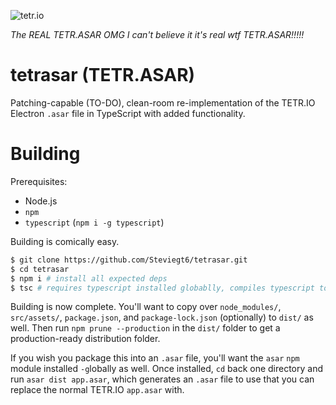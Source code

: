 ![tetr.io](https://kagari.moe/outer_assets/tetrio/logo-desktop.png)

*The REAL TETR.ASAR OMG I can't believe it it's real wtf TETR.ASAR!!!!!*

# tetrasar (TETR.ASAR)

Patching-capable (TO-DO), clean-room re-implementation of the TETR.IO Electron `.asar` file in TypeScript with added functionality.

# Building

Prerequisites:

- Node.js
- `npm`
- `typescript` (`npm i -g typescript`)

Building is comically easy.

```bash
$ git clone https://github.com/Steviegt6/tetrasar.git
$ cd tetrasar
$ npm i # install all expected deps
$ tsc # requires typescript installed globablly, compiles typescript to /dist
```

Building is now complete. You'll want to copy over `node_modules/`, `src/assets/`, `package.json`, and `package-lock.json` (optionally) to `dist/` as well. Then run `npm prune --production` in the `dist/` folder to get a production-ready distribution folder.

If you wish you package this into an `.asar` file, you'll want the `asar` `npm` module installed `-g`lobally as well. Once installed, `cd` back one directory and run `asar dist app.asar`, which generates an `.asar` file to use that you can replace the normal TETR.IO `app.asar` with.
